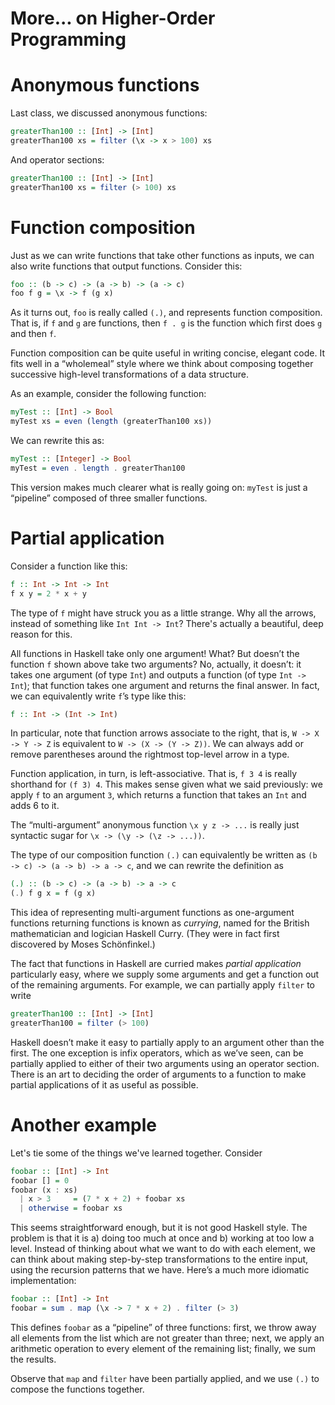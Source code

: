 # More... on Higher-Order Programming

# Anonymous functions

Last class, we discussed anonymous functions:

```Haskell
greaterThan100 :: [Int] -> [Int]
greaterThan100 xs = filter (\x -> x > 100) xs
```

And operator sections:

```Haskell
greaterThan100 :: [Int] -> [Int]
greaterThan100 xs = filter (> 100) xs
```

# Function composition

Just as we can write functions that take other functions as inputs, we can also write functions that output functions. Consider this:

```Haskell
foo :: (b -> c) -> (a -> b) -> (a -> c)
foo f g = \x -> f (g x)
```

As it turns out, `foo` is really called `(.)`, and represents function composition. That is, if `f` and `g` are functions, then `f . g` is the function which first does `g` and then `f`.

Function composition can be quite useful in writing concise, elegant code. It fits well in a “wholemeal” style where we think about composing together successive high-level transformations of a data structure.

As an example, consider the following function:

```Haskell
myTest :: [Int] -> Bool
myTest xs = even (length (greaterThan100 xs))
```

We can rewrite this as:

```Haskell
myTest :: [Integer] -> Bool
myTest = even . length . greaterThan100
```

This version makes much clearer what is really going on: `myTest` is just a “pipeline” composed of three smaller functions.

# Partial application

Consider a function like this:

```Haskell
f :: Int -> Int -> Int
f x y = 2 * x + y
```

The type of `f` might have struck you as a little strange. Why all the arrows, instead of something like `Int Int -> Int`? There's actually a beautiful, deep reason for this.

All functions in Haskell take only one argument! What? But doesn’t the function `f` shown above take two arguments? No, actually, it doesn’t: it takes one argument (of type `Int`) and outputs a function (of type `Int -> Int`); that function takes one argument and returns the final answer. In fact, we can equivalently write `f`’s type like this:

```Haskell
f :: Int -> (Int -> Int)
```

In particular, note that function arrows associate to the right, that is, `W -> X -> Y -> Z` is equivalent to `W -> (X -> (Y -> Z))`. We can always add or remove parentheses around the rightmost top-level arrow in a type.

Function application, in turn, is left-associative. That is, `f 3 4` is really shorthand for `(f 3) 4`. This makes sense given what we said previously: we apply `f` to an argument `3`, which returns a function that takes an `Int` and adds 6 to it.

The “multi-argument” anonymous function `\x y z -> ...` is really just syntactic sugar for `\x -> (\y -> (\z -> ...))`.

The type of our composition function `(.)` can equivalently be written as `(b -> c) -> (a -> b) -> a -> c`, and we can rewrite the definition as

```Haskell
(.) :: (b -> c) -> (a -> b) -> a -> c
(.) f g x = f (g x)
```

This idea of representing multi-argument functions as one-argument functions returning functions is known as _currying_, named for the British mathematician and logician Haskell Curry. (They were in fact first discovered by Moses Schönfinkel.)

The fact that functions in Haskell are curried makes _partial application_ particularly easy, where we supply some arguments and get a function out of the remaining arguments. For example, we can partially apply `filter` to write

```Haskell
greaterThan100 :: [Int] -> [Int]
greaterThan100 = filter (> 100)
```

Haskell doesn’t make it easy to partially apply to an argument other than the first. The one exception is infix operators, which as we’ve seen, can be partially applied to either of their two arguments using an operator section. There is an art to deciding the order of arguments to a function to make partial applications of it as useful as possible.

# Another example

Let's tie some of the things we've learned together. Consider

```Haskell
foobar :: [Int] -> Int
foobar [] = 0
foobar (x : xs)
  | x > 3     = (7 * x + 2) + foobar xs
  | otherwise = foobar xs
```

This seems straightforward enough, but it is not good Haskell style. The problem is that it is a) doing too much at once and b) working at too low a level. Instead of thinking about what we want to do with each element, we can think about making step-by-step transformations to the entire input, using the recursion patterns that we have. Here’s a much more idiomatic implementation:

```Haskell
foobar :: [Int] -> Int
foobar = sum . map (\x -> 7 * x + 2) . filter (> 3)
```

This defines `foobar` as a “pipeline” of three functions: first, we throw away all elements from the list which are not greater than three; next, we apply an arithmetic operation to every element of the remaining list; finally, we sum the results.

Observe that `map` and `filter` have been partially applied, and we use `(.)` to compose the functions together.
